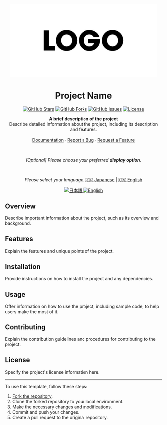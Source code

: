 <p align="center">
  <img src="sample-logo-470x235-1.png" alt="Logo">
</p>

<h1 align="center">Project Name</h1>

<p align="center">
  <a href="https://github.com/your-username/your-repo"><img src="https://img.shields.io/github/stars/your-username/your-repo?style=flat-square" alt="GitHub Stars"></a>
  <a href="https://github.com/your-username/your-repo"><img src="https://img.shields.io/github/forks/your-username/your-repo?style=flat-square" alt="GitHub Forks"></a>
  <a href="https://github.com/your-username/your-repo/issues"><img src="https://img.shields.io/github/issues/your-username/your-repo?style=flat-square" alt="GitHub Issues"></a>
  <a href="https://github.com/your-username/your-repo/blob/main/LICENSE"><img src="https://img.shields.io/github/license/your-username/your-repo?style=flat-square" alt="License"></a>
</p>

<p align="center">
  <strong>A brief description of the project</strong>
  <br>
  Describe detailed information about the project, including its description and features.
  <br>
  <br>
  <a href="https://github.com/your-username/your-repo/wiki">Documentation</a>
  ·
  <a href="https://github.com/your-username/your-repo/issues">Report a Bug</a>
  ·
  <a href="https://github.com/your-username/your-repo/issues">Request a Feature</a>
</p>

<br>
<p align="center">
  <i>[Optional] Please choose your preferred <b>display option</b>.</i>　
</p>
<br>
<p align="center">
    <em>Please select your language:</em>
  <a href="README.md">🇯🇵 Japanese</a> |
  <a href="README_EN.md">🇺🇸 English</a>
</p>

<p align="center">
  <a href="README.md">
    <img src="https://img.shields.io/badge/language-Japanese-orange.svg" alt="日本語">
  </a>
  <a href="README_EN.md">
    <img src="https://img.shields.io/badge/language-English-blue.svg" alt="English">
  </a>
</p>

## Overview

Describe important information about the project, such as its overview and background.

## Features

Explain the features and unique points of the project.

## Installation

Provide instructions on how to install the project and any dependencies.

## Usage

Offer information on how to use the project, including sample code, to help users make the most of it.

## Contributing

Explain the contribution guidelines and procedures for contributing to the project.

## License

Specify the project's license information here.

---

To use this template, follow these steps:

1. [Fork the repository](https://github.com/your-username/your-repo/fork).
2. Clone the forked repository to your local environment.
3. Make the necessary changes and modifications.
4. Commit and push your changes.
5. Create a pull request to the original repository.

